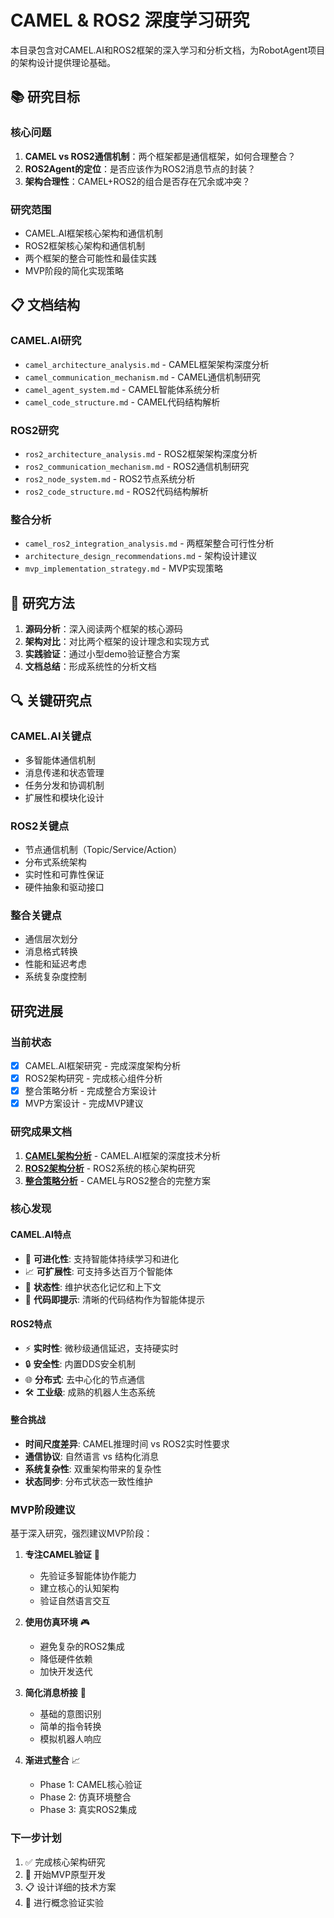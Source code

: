 # CAMEL & ROS2 深度学习研究

本目录包含对CAMEL.AI和ROS2框架的深入学习和分析文档，为RobotAgent项目的架构设计提供理论基础。

## 📚 研究目标

### 核心问题
1. **CAMEL vs ROS2通信机制**：两个框架都是通信框架，如何合理整合？
2. **ROS2Agent的定位**：是否应该作为ROS2消息节点的封装？
3. **架构合理性**：CAMEL+ROS2的组合是否存在冗余或冲突？

### 研究范围
- CAMEL.AI框架核心架构和通信机制
- ROS2框架核心架构和通信机制  
- 两个框架的整合可能性和最佳实践
- MVP阶段的简化实现策略

## 📋 文档结构

### CAMEL.AI研究
- `camel_architecture_analysis.md` - CAMEL框架架构深度分析
- `camel_communication_mechanism.md` - CAMEL通信机制研究
- `camel_agent_system.md` - CAMEL智能体系统分析
- `camel_code_structure.md` - CAMEL代码结构解析

### ROS2研究  
- `ros2_architecture_analysis.md` - ROS2框架架构深度分析
- `ros2_communication_mechanism.md` - ROS2通信机制研究
- `ros2_node_system.md` - ROS2节点系统分析
- `ros2_code_structure.md` - ROS2代码结构解析

### 整合分析
- `camel_ros2_integration_analysis.md` - 两框架整合可行性分析
- `architecture_design_recommendations.md` - 架构设计建议
- `mvp_implementation_strategy.md` - MVP实现策略

## 🎯 研究方法

1. **源码分析**：深入阅读两个框架的核心源码
2. **架构对比**：对比两个框架的设计理念和实现方式
3. **实践验证**：通过小型demo验证整合方案
4. **文档总结**：形成系统性的分析文档

## 🔍 关键研究点

### CAMEL.AI关键点
- 多智能体通信机制
- 消息传递和状态管理
- 任务分发和协调机制
- 扩展性和模块化设计

### ROS2关键点
- 节点通信机制（Topic/Service/Action）
- 分布式系统架构
- 实时性和可靠性保证
- 硬件抽象和驱动接口

### 整合关键点
- 通信层次划分
- 消息格式转换
- 性能和延迟考虑
- 系统复杂度控制

## 研究进展

### 当前状态
- [x] CAMEL.AI框架研究 - 完成深度架构分析
- [x] ROS2架构研究 - 完成核心组件分析
- [x] 整合策略分析 - 完成整合方案设计
- [x] MVP方案设计 - 完成MVP建议

### 研究成果文档
1. **[CAMEL架构分析](./camel_architecture_analysis.md)** - CAMEL.AI框架的深度技术分析
2. **[ROS2架构分析](./ros2_architecture_analysis.md)** - ROS2系统的核心架构研究
3. **[整合策略分析](./camel_ros2_integration_analysis.md)** - CAMEL与ROS2整合的完整方案

### 核心发现

#### CAMEL.AI特点
- 🧬 **可进化性**: 支持智能体持续学习和进化
- 📈 **可扩展性**: 可支持多达百万个智能体
- 💾 **状态性**: 维护状态化记忆和上下文
- 📖 **代码即提示**: 清晰的代码结构作为智能体提示

#### ROS2特点  
- ⚡ **实时性**: 微秒级通信延迟，支持硬实时
- 🔒 **安全性**: 内置DDS安全机制
- 🌐 **分布式**: 去中心化的节点通信
- 🛠️ **工业级**: 成熟的机器人生态系统

#### 整合挑战
- **时间尺度差异**: CAMEL推理时间 vs ROS2实时性要求
- **通信协议**: 自然语言 vs 结构化消息
- **系统复杂性**: 双重架构带来的复杂性
- **状态同步**: 分布式状态一致性维护

### MVP阶段建议

基于深入研究，强烈建议MVP阶段：

1. **专注CAMEL验证** 🎯
   - 先验证多智能体协作能力
   - 建立核心的认知架构
   - 验证自然语言交互

2. **使用仿真环境** 🎮
   - 避免复杂的ROS2集成
   - 降低硬件依赖
   - 加快开发迭代

3. **简化消息桥接** 🌉
   - 基础的意图识别
   - 简单的指令转换
   - 模拟机器人响应

4. **渐进式整合** 📈
   - Phase 1: CAMEL核心验证
   - Phase 2: 仿真环境整合  
   - Phase 3: 真实ROS2集成

### 下一步计划
1. ✅ 完成核心架构研究
2. 🔄 开始MVP原型开发
3. 📋 设计详细的技术方案
4. 🧪 进行概念验证实验
